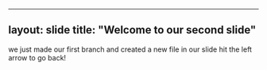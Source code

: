 ----
layout: slide
title: "Welcome to our second slide"
----
we just made our first branch and created a new file in our slide
hit the left arrow to go back!
